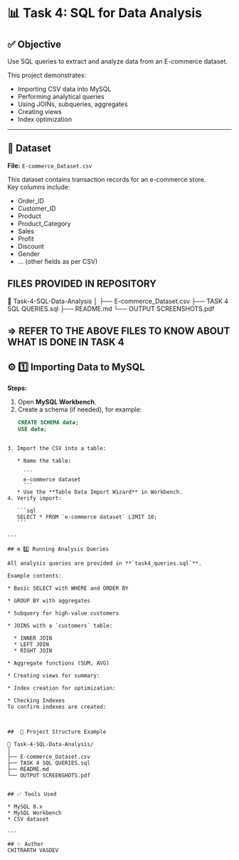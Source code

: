 # 📊 Task 4: SQL for Data Analysis

## ✅ Objective
Use SQL queries to extract and analyze data from an E-commerce dataset.

This project demonstrates:
- Importing CSV data into MySQL
- Performing analytical queries
- Using JOINs, subqueries, aggregates
- Creating views
- Index optimization

---

## 📁 Dataset
**File:** `E-commerce_Dataset.csv`

This dataset contains transaction records for an e-commerce store.  
Key columns include:
- Order_ID
- Customer_ID
- Product
- Product_Category
- Sales
- Profit
- Discount
- Gender
- ... (other fields as per CSV)

## FILES PROVIDED IN REPOSITORY

📁 Task-4-SQL-Data-Analysis
│
├── E-commerce_Dataset.csv
├── TASK 4 SQL QUERIES.sql
├── README.md
└── OUTPUT SCREENSHOTS.pdf

## => REFER TO THE ABOVE FILES TO KNOW ABOUT WHAT IS DONE IN TASK 4

## ⚙️ 1️⃣ Importing Data to MySQL

**Steps:**
1. Open **MySQL Workbench**.
2. Create a schema (if needed), for example:
   ```sql
   CREATE SCHEMA data;
   USE data;
````

3. Import the CSV into a table:

   * Name the table:

     ```
     e-commerce dataset
     ```
   * Use the **Table Data Import Wizard** in Workbench.
4. Verify import:

   ```sql
   SELECT * FROM `e-commerce dataset` LIMIT 10;
   ```

---

## ⚙️ 2️⃣ Running Analysis Queries

All analysis queries are provided in **`task4_queries.sql`**.

Example contents:

* Basic SELECT with WHERE and ORDER BY

* GROUP BY with aggregates

* Subquery for high-value customers

* JOINS with a `customers` table:

  * INNER JOIN
  * LEFT JOIN
  * RIGHT JOIN

* Aggregate functions (SUM, AVG)

* Creating views for summary:

* Index creation for optimization:

* Checking Indexes
To confirm indexes are created:



##  📂 Project Structure Example

📁 Task-4-SQL-Data-Analysis/
│
├── E-commerce_Dataset.csv
├── TASK 4 SQL QUERIES.sql
├── README.md
└── OUTPUT SCREENSHOTS.pdf


## ✅ Tools Used

* MySQL 8.x
* MySQL Workbench
* CSV dataset

---

## ✨ Author
CHITRARTH VASDEV





